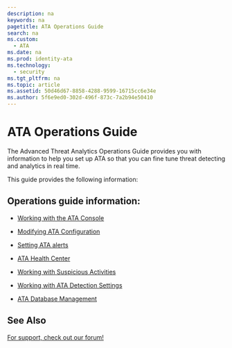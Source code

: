 ```yaml
---
description: na
keywords: na
pagetitle: ATA Operations Guide
search: na
ms.custom: 
  - ATA
ms.date: na
ms.prod: identity-ata
ms.technology: 
  - security
ms.tgt_pltfrm: na
ms.topic: article
ms.assetid: 50d46d67-8858-4288-9599-16715cc6e34e
ms.author: 5f6e9ed0-302d-496f-873c-7a2b94e50410
---
```

# ATA Operations Guide
The Advanced Threat Analytics Operations Guide provides you with information to help you set up ATA so that you can fine tune threat detecting and analytics in real time.

This guide provides the following information:

## Operations guide information:

- [Working with the ATA Console](../Topic/Working_with_the_ATA_Console.md)

- [Modifying ATA Configuration](../Topic/Modifying_ATA_Configuration.md)

- [Setting ATA alerts](../Topic/Setting_ATA_alerts.md)

- [ATA Health Center](../Topic/ATA_Health_Center.md)

- [Working with Suspicious Activities](../Topic/Working_with_Suspicious_Activities.md)

- [Working with ATA Detection Settings](../Topic/Working_with_ATA_Detection_Settings.md)

- [ATA Database Management](../Topic/ATA_Database_Management.md)

## See Also
[For support, check out our forum!](https://social.technet.microsoft.com/Forums/security/en-US/home?forum=mata)

